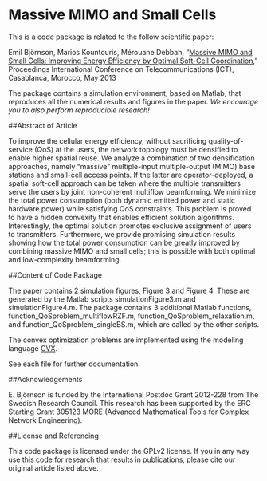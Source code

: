 Massive MIMO and Small Cells
==================

This is a code package is related to the follow scientific paper:

Emil Björnson, Marios Kountouris, Mérouane Debbah, “[Massive MIMO and Small Cells: Improving Energy Efficiency by Optimal Soft-Cell Coordination](http://arxiv.org/pdf/1304.0553),” Proceedings International Conference on Telecommunications (ICT), Casablanca, Morocco, May 2013

The package contains a simulation environment, based on Matlab, that reproduces all the numerical results and figures in the paper. *We encourage you to also perform reproducible research!*


##Abstract of Article

To improve the cellular energy efficiency, without sacrificing quality-of-service (QoS) at the users, the network
topology must be densified to enable higher spatial reuse. We analyze a combination of two densification approaches, namely “massive” multiple-input multiple-output (MIMO) base stations and small-cell access points. If the latter are operator-deployed, a spatial soft-cell approach can be taken where the multiple transmitters serve the users by joint non-coherent multiflow beamforming. We minimize the total power consumption (both dynamic emitted power and static hardware power) while satisfying QoS constraints. This problem is proved to have a hidden convexity that enables efficient solution algorithms. Interestingly, the optimal solution promotes exclusive assignment of users to transmitters. Furthermore, we provide promising simulation results showing how the total power consumption can be greatly improved by combining massive MIMO and small cells; this is possible with both optimal and low-complexity beamforming.


##Content of Code Package

The paper contains 2 simulation figures, Figure 3 and Figure 4. These are generated by the Matlab scripts simulationFigure3.m and simulationFigure4.m. The package contains 3 additional Matlab functions, function_QoSproblem_multiflowRZF.m, function_QoSproblem_relaxation.m, and function_QoSproblem_singleBS.m, which are called by the other scripts.

The convex optimization problems are implemented using the modeling language [CVX](http://cvxr.com/cvx/).

See each file for further documentation. 


##Acknowledgements

E. Björnson is funded by the International Postdoc Grant 2012-228 from The Swedish Research Council. This research has been supported by the ERC Starting Grant 305123 MORE (Advanced Mathematical Tools for Complex Network Engineering).


##License and Referencing

This code package is licensed under the GPLv2 license. If you in any way use this code for research that results in publications, please cite our original article listed above.
